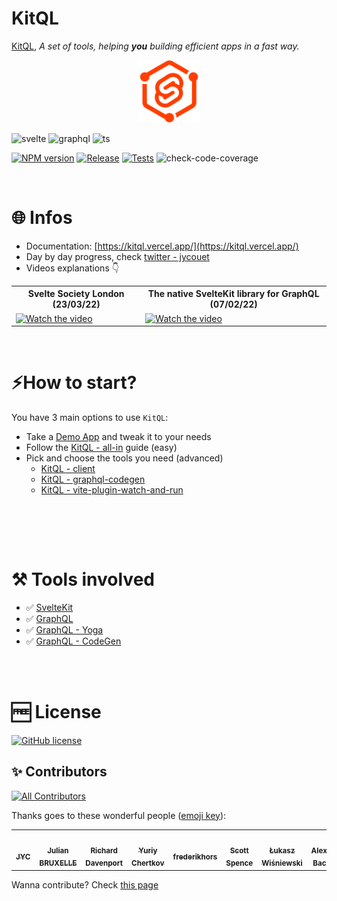 # KitQL

[KitQL](https://github.com/jycouet/kitql#kitql), _A set of tools, helping **you** building efficient apps in a fast way._

<p align="center">
  <img src="./logo.svg" width="100" />
</p>

![svelte](https://img.shields.io/badge/powered%20by-SvelteKit-FF3C02.svg?style=flat&logo=svelte)
![graphql](https://img.shields.io/badge/powered%20by-GraphQL-E10098.svg?style=flat&logo=graphql&logoColor=E10098)
![ts](https://img.shields.io/badge/language-typescript-blue.svg?style=flat&logo=typescript)

[![NPM version](https://img.shields.io/npm/v/@kitql/all-in?color=grean&label=@kitql/all-in)](https://www.npmjs.com/package/@kitql/all-in)
[![Release](https://github.com/jycouet/kitql/actions/workflows/release.yml/badge.svg)](https://github.com/jycouet/kitql/actions/workflows/release.yml)
[![Tests](https://github.com/jycouet/kitql/actions/workflows/ci.yml/badge.svg)](https://github.com/jycouet/kitql/actions/workflows/ci.yml)
![check-code-coverage](https://img.shields.io/badge/code--coverage-80.79%25-green)

<br />

# 🌐 Infos

- Documentation: [https://kitql.vercel.app/](https://kitql.vercel.app/)
- Day by day progress, check [twitter - jycouet](https://twitter.com/jycouet/status/1486052645567672324)
- Videos explanations 👇

<table>
  <tr>
    <th>
      Svelte Society London (23/03/22)
    </th>
    <th>
      The native SvelteKit library for GraphQL (07/02/22)
    </th>
  </tr>
  <tr>
  <td>
    <a href="https://www.youtube.com/watch?v=GclV96FtOZA&t=139s" target="_blank">
      <img src="https://img.youtube.com/vi/GclV96FtOZA/0.jpg" alt="Watch the video" width="100%" />
    </a>
  </td>
  <td>
    <a href="https://www.youtube.com/watch?v=6pH4fnFN70w" target="_blank">
      <img src="https://img.youtube.com/vi/6pH4fnFN70w/0.jpg" alt="Watch the video" width="100%" />
    </a>
  </td>
  </tr>
</table>

<br />

# ⚡How to start?

You have 3 main options to use `KitQL`:

- Take a [Demo App](https://kitql.vercel.app/docs/demos/01_demo-01) and tweak it to your needs
- Follow the [KitQL - all-in](https://kitql.vercel.app/docs/demos/01_demo-01) guide (easy)
- Pick and choose the tools you need (advanced)
  - [KitQL - client](https://github.com/jycouet/kitql/tree/main/packages/client)
  - [KitQL - graphql-codegen](https://github.com/jycouet/kitql/tree/main/packages/graphql-codegen)
  - [KitQL - vite-plugin-watch-and-run](https://github.com/jycouet/kitql/tree/main/packages/vite-plugin-watch-and-run)

<br />

<br /><br />

# ⚒️ Tools involved

- ✅ [SvelteKit](https://kit.svelte.dev/)
- ✅ [GraphQL](https://graphql.org/)
- ✅ [GraphQL - Yoga](https://www.graphql-yoga.com/)
- ✅ [GraphQL - CodeGen](https://www.graphql-code-generator.com/)

<br /><br />

# 🆓 License

[![GitHub license](https://img.shields.io/badge/license-MIT-gree.svg)](./LICENSE)

## ✨ Contributors

<!-- ALL-CONTRIBUTORS-BADGE:START - Do not remove or modify this section -->
[![All Contributors](https://img.shields.io/badge/all_contributors-8-orange.svg)](#contributors)
<!-- ALL-CONTRIBUTORS-BADGE:END -->

Thanks goes to these wonderful people ([emoji key](https://allcontributors.org/docs/en/emoji-key)):

<!-- ALL-CONTRIBUTORS-LIST:START - Do not remove or modify this section -->
<!-- prettier-ignore-start -->
<!-- markdownlint-disable -->
<table>
  <tr>
    <td align="center"><a href="http://www.dynamicprocess.io"><img src="https://avatars.githubusercontent.com/u/5312607?v=4" width="70px;" alt=""/><br /><sub><b>JYC</b></sub></a></td>
    <td align="center"><a href="http://linkedin.com/in/julian-bruxelle"><img src="https://avatars.githubusercontent.com/u/36154424?v=4" width="70px;" alt=""/><br /><sub><b>Julian BRUXELLE</b></sub></a></td>
    <td align="center"><a href="https://github.com/richarddavenport"><img src="https://avatars.githubusercontent.com/u/3596012?v=4" width="70px;" alt=""/><br /><sub><b>Richard Davenport</b></sub></a></td>
    <td align="center"><a href="https://github.com/cya"><img src="https://avatars.githubusercontent.com/u/795915?v=4" width="70px;" alt=""/><br /><sub><b>Yuriy Chertkov</b></sub></a></td>
    <td align="center"><a href="https://github.com/frederikhors"><img src="https://avatars.githubusercontent.com/u/41120635?v=4" width="70px;" alt=""/><br /><sub><b>frederikhors</b></sub></a></td>
    <td align="center"><a href="https://scottspence.com"><img src="https://avatars.githubusercontent.com/u/234708?v=4" width="70px;" alt=""/><br /><sub><b>Scott Spence</b></sub></a></td>
    <td align="center"><a href="http://szery.net.pl"><img src="https://avatars.githubusercontent.com/u/4786095?v=4" width="70px;" alt=""/><br /><sub><b>Łukasz Wiśniewski</b></sub></a></td>
    <td align="center"><a href="https://github.com/AlexanderBacklund"><img src="https://avatars.githubusercontent.com/u/22005025?v=4" width="70px;" alt=""/><br /><sub><b>Alexander Backlund</b></sub></a></td>
  </tr>
</table>

<!-- markdownlint-restore -->
<!-- prettier-ignore-end -->

<!-- ALL-CONTRIBUTORS-LIST:END -->

Wanna contribute? Check [this page](./CONTRIBUTING.md)
